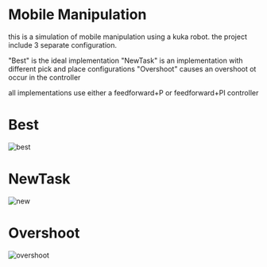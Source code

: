# Mobile Manipulation
this is a simulation of mobile manipulation using a kuka robot.
the project include 3 separate configuration.

"Best" is the ideal implementation
"NewTask" is an implementation with different pick and place configurations
"Overshoot" causes an overshoot ot occur in the controller

all implementations use either a feedforward+P or  feedforward+PI controller 

# Best
![best](https://user-images.githubusercontent.com/85181559/145726678-7351569d-f468-4fbe-8f03-1935d2ea8ad4.gif)


# NewTask
![new](https://user-images.githubusercontent.com/85181559/145726684-73319773-cd67-4188-b718-696c261280b1.gif)


# Overshoot
![overshoot](https://user-images.githubusercontent.com/85181559/145726688-c40c7481-3267-4df9-9a2f-53586b000937.gif)
